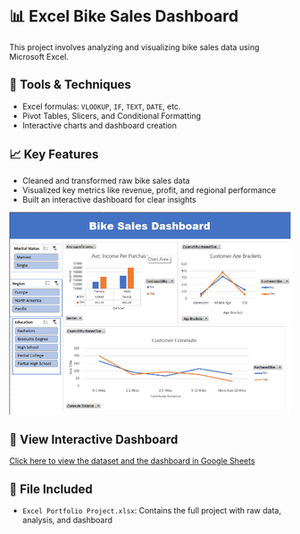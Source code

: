 # 📊 Excel Bike Sales Dashboard

This project involves analyzing and visualizing bike sales data using Microsoft Excel.

## 🔧 Tools & Techniques
- Excel formulas: `VLOOKUP`, `IF`, `TEXT`, `DATE`, etc.
- Pivot Tables, Slicers, and Conditional Formatting
- Interactive charts and dashboard creation

## 📈 Key Features
- Cleaned and transformed raw bike sales data
- Visualized key metrics like revenue, profit, and regional performance
- Built an interactive dashboard for clear insights

![Dashboard Screenshot](bike-sales-das.png)


## 🔗 View Interactive Dashboard
[Click here to view the dataset and the dashboard in Google Sheets](https://docs.google.com/spreadsheets/d/1NrPJDtszBqP05_XdocVf1VkHBHa66JC-SHY2IjDDP5Y/view?usp=sharing)

## 📁 File Included
- `Excel Portfolio Project.xlsx`: Contains the full project with raw data, analysis, and dashboard
